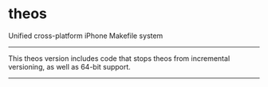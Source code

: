 theos
=====

Unified cross-platform iPhone Makefile system

_________________________________________________________________________________________________________

This theos version includes code that stops theos from incremental versioning, as well as 64-bit support.
_________________________________________________________________________________________________________

